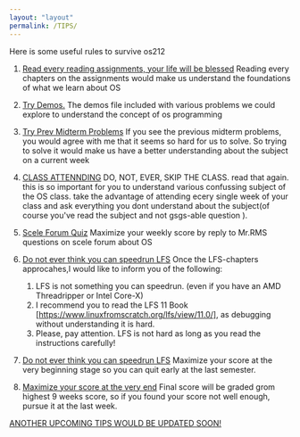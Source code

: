 ```yaml
---
layout: "layout"
permalink: /TIPS/
---
```


Here is some useful rules to survive os212

1. [Read every reading assignments, your life will be blessed](#) 
Reading every chapters on the assignments would make us understand the foundations of what we learn about OS

2. [Try Demos.](#)
The demos file included with various problems we could explore to understand the concept of os programming

3. [Try Prev Midterm Problems](#)
If you see the previous midterm problems, you would agree with me that it seems so hard for us to solve. So trying to solve it would make us have a better understanding about the subject on a current week

4. [CLASS ATTENNDING](#)
DO, NOT, EVER, SKIP THE CLASS. read that again. this is so important for you to understand various confussing subject of the OS class. take the advantage of attending ecery single week  of your class and ask everything you dont understand about the subject(of course you've read the subject and not gsgs-able question ).

5. [Scele Forum Quiz](#)
Maximize your weekly score by reply to Mr.RMS questions on scele forum about OS 

6. [Do not ever think you can speedrun LFS](#)
Once the LFS-chapters approcahes,I  would like to inform you of the following:
	1. LFS is not something you can speedrun. (even if you have an AMD Threadripper or Intel Core-X)
	2. I recommend you to read the LFS 11 Book [https://www.linuxfromscratch.org/lfs/view/11.0/], as debugging without understanding it is hard.
	3. Please, pay attention. LFS is not hard as long as you read the instructions carefully!

7. [Do not ever think you can speedrun LFS](#)
Maximize your score at the very beginning stage so you can quit early at the last semester.

8. [Maximize your score at the very end](#)
Final score will be graded grom highest 9 weeks score, so if you found your score not well enough, pursue it at the last week.

[ANOTHER UPCOMING TIPS WOULD BE UPDATED SOON!](#)
